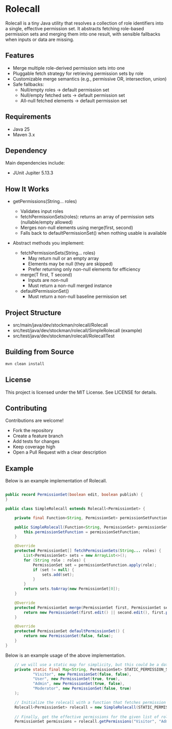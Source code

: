 # Rolecall

Rolecall is a tiny Java utility that resolves a collection of role identifiers into a single, effective permission set. It abstracts fetching role-based permission sets and merging them into one result, with sensible fallbacks when inputs or data are missing.

## Features

- Merge multiple role-derived permission sets into one
- Pluggable fetch strategy for retrieving permission sets by role
- Customizable merge semantics (e.g., permissive OR, intersection, union)
- Safe fallbacks:
    - Null/empty roles → default permission set
    - Null/empty fetched sets → default permission set
    - All-null fetched elements → default permission set

## Requirements

- Java 25
- Maven 3.x

## Dependency

Main dependencies include:
- JUnit Jupiter 5.13.3

## How It Works

- getPermissions(String... roles)
    - Validates input roles
    - fetchPermissionSets(roles): returns an array of permission sets (nullable/empty allowed)
    - Merges non-null elements using merge(first, second)
    - Falls back to defaultPermissionSet() when nothing usable is available

- Abstract methods you implement:
    - fetchPermissionSets(String... roles)
        - May return null or an empty array
        - Elements may be null (they are skipped)
        - Prefer returning only non-null elements for efficiency
    - merge(T first, T second)
        - Inputs are non-null
        - Must return a non-null merged instance
    - defaultPermissionSet()
        - Must return a non-null baseline permission set

## Project Structure

- src/main/java/dev/stockman/rolecall/Rolecall
- src/test/java/dev/stockman/rolecall/SimpleRolecall (example)
- src/test/java/dev/stockman/rolecall/RolecallTest

## Building from Source

```bash
mvn clean install
```

## License

This project is licensed under the MIT License. See LICENSE for details.

## Contributing

Contributions are welcome!

- Fork the repository
- Create a feature branch
- Add tests for changes
- Keep coverage high
- Open a Pull Request with a clear description

## Example
Below is an example implementation of Rolecall.

```java

public record PermissionSet(boolean edit, boolean publish) {
}

public class SimpleRolecall extends Rolecall<PermissionSet> {

    private final Function<String, PermissionSet> permissionSetFunction;

    public SimpleRolecall(Function<String, PermissionSet> permissionSetFunction) {
        this.permissionSetFunction = permissionSetFunction;
    }

    @Override
    protected PermissionSet[] fetchPermissionSets(String... roles) {
        List<PermissionSet> sets = new ArrayList<>();
        for (String role : roles) {
            PermissionSet set = permissionSetFunction.apply(role);
            if (set != null) {
                sets.add(set);
            }
        }
        return sets.toArray(new PermissionSet[0]);
    }

    @Override
    protected PermissionSet merge(PermissionSet first, PermissionSet second) {
        return new PermissionSet(first.edit() || second.edit(), first.publish() || second.publish());
    }

    @Override
    protected PermissionSet defaultPermissionSet() {
        return new PermissionSet(false, false);
    }
}
```

Below is an example usage of the above implementation.

```java
    // we will use a static map for simplicity, but this could be a database or a remote API
    private static final Map<String, PermissionSet> STATIC_PERMISSION_SETS = Map.of(
            "Visitor", new PermissionSet(false, false),
            "User", new PermissionSet(true, true),
            "Admin", new PermissionSet(true, false),
            "Moderator", new PermissionSet(false, true)
    );

    // Initialize the rolecall with a function that fetches permission sets by role
    Rolecall<PermissionSet> rolecall = new SimpleRolecall(STATIC_PERMISSION_SETS::get);
    
    // Finally, get the effective permissions for the given list of roles
    PermissionSet permissions = rolecall.getPermissions("Visitor", "Admin");

```